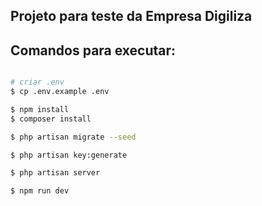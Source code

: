 ## Projeto para teste da Empresa Digiliza


## Comandos para executar:

```bash

# criar .env
$ cp .env.example .env

$ npm install
$ composer install

$ php artisan migrate --seed

$ php artisan key:generate

$ php artisan server

$ npm run dev
